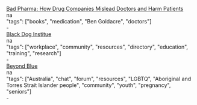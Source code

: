 [Bad Pharma: How Drug Companies Mislead Doctors and Harm Patients](http://a.co/fUqjjn0)<br />
na<br />
"tags": ["books", "medication", "Ben Goldacre", "doctors"]<br />
-<br />
[Black Dog Institue](https://www.blackdoginstitute.org.au/)<br />
na<br />
"tags": ["workplace", "community", "resources", "directory", "education", "training", "research"]<br />
-<br />
[Beyond Blue](https://www.beyondblue.org.au/)<br />
na<br />
"tags": ["Australia", "chat", "forum", "resources", "LGBTQ", "Aboriginal and Torres Strait Islander people", "community", "youth", "pregnancy", "seniors"]<br />
-<br />
